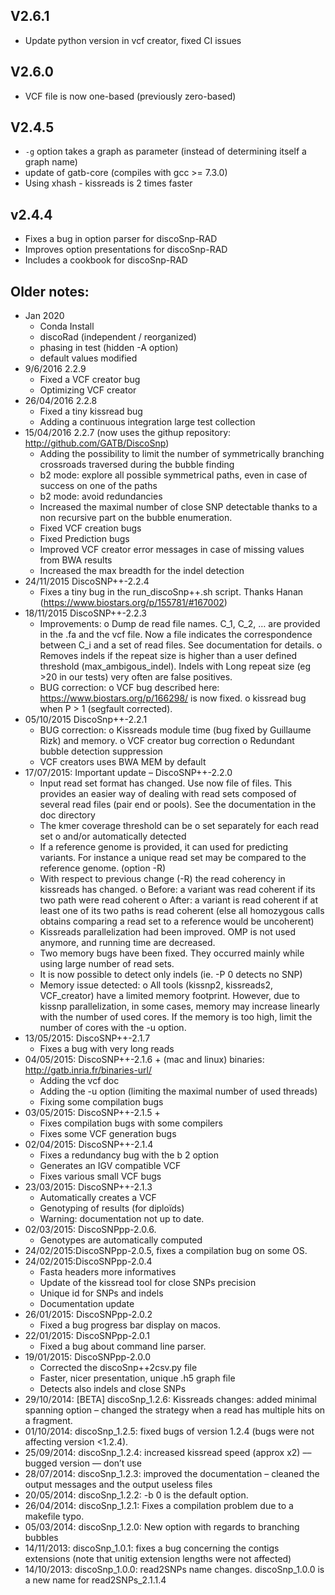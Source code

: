 ## V2.6.1

* Update python version in vcf creator, fixed CI issues

## V2.6.0

- VCF file is now one-based (previously zero-based)

## V2.4.5

* `-g` option takes a graph as parameter (instead of determining itself a graph name)
* update of gatb-core (compiles with gcc >= 7.3.0)
* Using xhash - kissreads is 2 times faster

## v2.4.4

* Fixes a bug in option parser for discoSnp-RAD
* Improves option presentations for discoSnp-RAD
* Includes a cookbook for discoSnp-RAD





## Older notes:

* Jan 2020
	+ Conda Install
	+ discoRad (independent / reorganized)
	+ phasing in test (hidden -A option)
	+ default values modified
* 9/6/2016 2.2.9
	+ Fixed a VCF creator bug
	+ Optimizing VCF creator
* 26/04/2016 2.2.8
	+ Fixed a tiny kissread bug
	+ Adding a continuous integration large test collection
* 15/04/2016 2.2.7 (now uses the githup
  repository: http://github.com/GATB/DiscoSnp)
     + Adding the possibility to limit the number of
       symmetrically branching crossroads traversed during
       the bubble finding
     + b2 mode: explore all possible symmetrical paths, even
       in case of success on one of the paths
     + b2 mode: avoid redundancies
     + Increased the maximal number of close SNP detectable
       thanks to a non recursive part on the bubble
       enumeration.
     + Fixed VCF creation bugs
     + Fixed Prediction bugs
     + Improved VCF creator error messages in case of missing
       values from BWA results
     + Increased the max breadth for the indel detection
* 24/11/2015 DiscoSNP++-2.2.4
     + Fixes a tiny bug in the run_discoSnp++.sh script.
       Thanks Hanan
       (https://www.biostars.org/p/155781/#167002)
* 18/11/2015 DiscoSNP++-2.2.3
     + Improvements:
          o Dump de read file names. C_1, C_2, … are provided
            in the .fa and the vcf file. Now a file indicates
            the correspondence between C_i and a set of read
            files. See documentation for details.
          o Removes indels if the repeat size is higher than
            a user defined threshold (max_ambigous_indel).
            Indels with Long repeat size (eg >20 in our
            tests) very often are false positives.
     + BUG correction:
          o VCF bug described here:
            https://www.biostars.org/p/166298/ is now
            fixed.
          o kissread bug when P > 1 (segfault corrected).
* 05/10/2015 DiscoSnp++-2.2.1
     + BUG correction:
          o Kissreads module time (bug fixed by Guillaume
            Rizk) and memory.
          o VCF creator bug correction
          o Redundant bubble detection suppression
     + VCF creators uses BWA MEM by default
* 17/07/2015: Important update – DiscoSNP++-2.2.0
     + Input read set format has changed. Use now file of
       files. This provides an easier way of dealing with
       read sets composed of several read files (pair end or
       pools). See the documentation in the doc directory
     + The kmer coverage threshold can be
          o set separately for each read set
          o and/or automatically detected
     + If a reference genome is provided, it can used for
       predicting variants. For instance a unique read set
       may be compared to the reference genome. (option -R)
     + With respect to previous change (-R) the read
       coherency in kissreads has changed.
          o Before: a variant was read coherent if its two
            path were read coherent
          o After: a variant is read coherent if at least one
            of its two paths is read coherent (else all
            homozygous calls obtains comparing a read set to
            a reference would be uncoherent)
     + Kissreads parallelization had been improved. OMP is
       not used anymore, and running time are decreased.
     + Two memory bugs have been fixed. They occurred mainly
       while using large number of read sets.
     + It is now possible to detect only indels (ie. -P 0
       detects no SNP)
     + Memory issue detected:
          o All tools (kissnp2, kissreads2, VCF_creator) have
            a limited memory footprint. However, due to
            kissnp parallelization, in some cases, memory may
            increase linearly with the number of used cores.
            If the memory is too high, limit the number of
            cores with the -u option.
* 13/05/2015: DiscoSNP++-2.1.7
     + Fixes a bug with very long reads
* 04/05/2015: DiscoSNP++-2.1.6 + (mac and linux)
  binaries: http://gatb.inria.fr/binaries-url/
     + Adding the vcf doc
     + Adding the -u option (limiting the maximal number of
       used threads)
     + Fixing some compilation bugs
* 03/05/2015: DiscoSNP++-2.1.5 +
     + Fixes compilation bugs with some compilers
     + Fixes some VCF generation bugs
* 02/04/2015: DiscoSNP++-2.1.4
     + Fixes a redundancy bug with the b 2 option
     + Generates an IGV compatible VCF
     + Fixes various small VCF bugs
* 23/03/2015: DiscoSNP++-2.1.3
     + Automatically creates a VCF
     + Genotyping of results (for diploïds)
     + Warning: documentation not up to date.
* 02/03/2015: DiscoSNPpp-2.0.6.
     + Genotypes are automatically computed
* 24/02/2015:DiscoSNPpp-2.0.5, fixes a compilation bug on
  some OS.
* 24/02/2015:DiscoSNPpp-2.0.4
     + Fasta headers more informatives
     + Update of the kissread tool for close SNPs precision
     + Unique id for SNPs and indels
     + Documentation update
* 26/01/2015: DiscoSNPpp-2.0.2
     + Fixed a bug progress bar display on macos.
* 22/01/2015: DiscoSNPpp-2.0.1
     + Fixed a bug about command line parser.
* 19/01/2015: DiscoSNPpp-2.0.0
     + Corrected the discoSnp++2csv.py file
     + Faster, nicer presentation, unique .h5 graph file
     + Detects also indels and close SNPs
* 29/10/2014: [BETA] discoSnp_1.2.6: Kissreads changes:
  added minimal spanning option – changed the  strategy when
  a read has multiple hits on a fragment.
* 01/10/2014: discoSnp_1.2.5: fixed bugs of version 1.2.4
  (bugs were not affecting version <1.2.4).
* 25/09/2014: discoSnp_1.2.4: increased kissread speed
  (approx x2) –– bugged version — don’t use
* 28/07/2014: discoSnp_1.2.3: improved the documentation
  – cleaned the output messages and the output useless files
* 20/05/2014: discoSnp_1.2.2: -b 0 is the default option.
* 26/04/2014: discoSnp_1.2.1: Fixes a compilation problem
  due to a makefile typo.
* 05/03/2014: discoSnp_1.2.0: New option with regards to
  branching bubbles
* 14/11/2013: discoSnp_1.0.1: fixes a bug concerning the
  contigs extensions (note that unitig extension lengths were
  not affected)
* 14/10/2013: discoSnp_1.0.0: read2SNPs name changes.
  discoSnp_1.0.0 is a new name for read2SNPs_2.1.1.4
